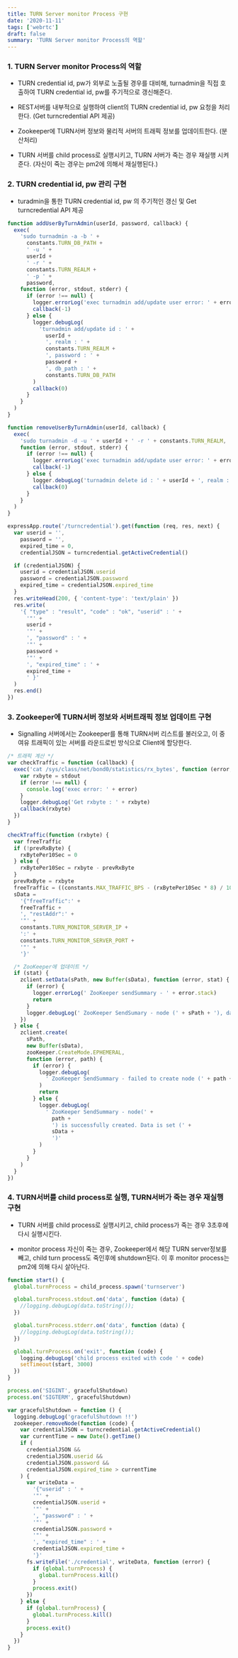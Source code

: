```yaml
---
title: TURN Server monitor Process 구현
date: '2020-11-11'
tags: ['webrtc']
draft: false
summary: 'TURN Server monitor Process의 역할'
---
```


### 1. TURN Server monitor Process의 역할

- TURN credential id, pw가 외부로 노출될 경우를 대비해, turnadmin을 직접 호출하여 TURN credential id, pw를 주기적으로 갱신해준다.

- REST서버를 내부적으로 실행하여 client의 TURN credential id, pw 요청을 처리한다. (Get turncredential API 제공)

- Zookeeper에 TURN서버 정보와 물리적 서버의 트래픽 정보를 업데이트한다. (분산처리)

- TURN 서버를 child process로 실행시키고, TURN 서버가 죽는 경우 재실행 시켜준다. (자신이 죽는 경우는 pm2에 의해서 재실행된다.)

### 2. TURN credential id, pw 관리 구현

- turadmin을 통한 TURN credential id, pw 의 주기적인 갱신 및 Get turncredential API 제공

```js
function addUserByTurnAdmin(userId, password, callback) {
  exec(
    'sudo turnadmin -a -b ' +
      constants.TURN_DB_PATH +
      ' -u ' +
      userId +
      ' -r ' +
      constants.TURN_REALM +
      ' -p ' +
      password,
    function (error, stdout, stderr) {
      if (error !== null) {
        logger.errorLog('exec turnadmin add/update user error: ' + error)
        callback(-1)
      } else {
        logger.debugLog(
          'turnadmin add/update id : ' +
            userId +
            ', realm : ' +
            constants.TURN_REALM +
            ', password : ' +
            password +
            ', db_path : ' +
            constants.TURN_DB_PATH
        )
        callback(0)
      }
    }
  )
}

function removeUserByTurnAdmin(userId, callback) {
  exec(
    'sudo turnadmin -d -u ' + userId + ' -r ' + constants.TURN_REALM,
    function (error, stdout, stderr) {
      if (error !== null) {
        logger.errorLog('exec turnadmin add/update user error: ' + error)
        callback(-1)
      } else {
        logger.debugLog('turnadmin delete id : ' + userId + ', realm : ' + constants.TURN_REALM)
        callback(0)
      }
    }
  )
}

expressApp.route('/turncredential').get(function (req, res, next) {
  var userid = '',
    password = '',
    expired_time = 0,
    credentialJSON = turncredential.getActiveCredential()

  if (credentialJSON) {
    userid = credentialJSON.userid
    password = credentialJSON.password
    expired_time = credentialJSON.expired_time
  }
  res.writeHead(200, { 'content-type': 'text/plain' })
  res.write(
    '{ "type" : "result", "code" : "ok", "userid" : ' +
      '"' +
      userid +
      '"' +
      ', "password" : ' +
      '"' +
      password +
      '"' +
      ', "expired_time" : ' +
      expired_time +
      ' }'
  )
  res.end()
})
```

### 3. Zookeeper에 TURN서버 정보와 서버트래픽 정보 업데이트 구현

- Signalling 서버에서는 Zookeeper를 통해 TURN서버 리스트를 불러오고, 이 중 여유 트래픽이 있는 서버를 라운드로빈 방식으로 Client에 할당한다.

```js
/* 트래픽 계산 */
var checkTraffic = function (callback) {
  exec('cat /sys/class/net/bond0/statistics/rx_bytes', function (error, stdout, stderr) {
    var rxbyte = stdout
    if (error !== null) {
      console.log('exec error: ' + error)
    }
    logger.debugLog('Get rxbyte : ' + rxbyte)
    callback(rxbyte)
  })
}

checkTraffic(function (rxbyte) {
  var freeTraffic
  if (!prevRxByte) {
    rxBytePer10Sec = 0
  } else {
    rxBytePer10Sec = rxbyte - prevRxByte
  }
  prevRxByte = rxbyte
  freeTraffic = ((constants.MAX_TRAFFIC_BPS - (rxBytePer10Sec * 8) / 10) / 1000000).toFixed(1) //calc freetraffic by Mbps
  sData =
    '{"freeTraffic":' +
    freeTraffic +
    ', "restAddr":' +
    '"' +
    constants.TURN_MONITOR_SERVER_IP +
    ':' +
    constants.TURN_MONITOR_SERVER_PORT +
    '"' +
    '}'

  /* ZooKeeper에 업데이트 */
  if (stat) {
    zclient.setData(sPath, new Buffer(sData), function (error, stat) {
      if (error) {
        logger.errorLog(' ZooKeeper sendSummary - ' + error.stack)
        return
      }
      logger.debugLog(' ZooKeeper SendSumary - node (' + sPath + '), data (' + sData + ') set')
    })
  } else {
    zclient.create(
      sPath,
      new Buffer(sData),
      zooKeeper.CreateMode.EPHEMERAL,
      function (error, path) {
        if (error) {
          logger.debugLog(
            ' ZooKeeper SendSummary - failed to create node (' + path + '), due to (' + error + ')'
          )
          return
        } else {
          logger.debugLog(
            ' ZooKeeper SendSummary - node(' +
              path +
              ') is successfully created. Data is set (' +
              sData +
              ')'
          )
        }
      }
    )
  }
})
```

### 4. TURN서버를 child process로 실행, TURN서버가 죽는 경우 재실행 구현

- TURN 서버를 child process로 실행시키고, child process가 죽는 경우 3초후에 다시 실행시킨다.

- monitor process 자신이 죽는 경우, Zookeeper에서 해당 TURN server정보를 빼고, child turn process도 죽인후에 shutdown된다. 이 후 monitor process는 pm2에 의해 다시 살아난다.

```js
function start() {
  global.turnProcess = child_process.spawn('turnserver')

  global.turnProcess.stdout.on('data', function (data) {
    //logging.debugLog(data.toString());
  })

  global.turnProcess.stderr.on('data', function (data) {
    //logging.debugLog(data.toString());
  })

  global.turnProcess.on('exit', function (code) {
    logging.debugLog('child process exited with code ' + code)
    setTimeout(start, 3000)
  })
}

process.on('SIGINT', gracefulShutdown)
process.on('SIGTERM', gracefulShutdown)

var gracefulShutdown = function () {
  logging.debugLog('gracefulShutdown !!')
  zookeeper.removeNode(function (code) {
    var credentialJSON = turncredential.getActiveCredential()
    var currentTime = new Date().getTime()
    if (
      credentialJSON &&
      credentialJSON.userid &&
      credentialJSON.password &&
      credentialJSON.expired_time > currentTime
    ) {
      var writeData =
        '{"userid" : ' +
        '"' +
        credentialJSON.userid +
        '"' +
        ', "password" : ' +
        '"' +
        credentialJSON.password +
        '"' +
        ', "expired_time" : ' +
        credentialJSON.expired_time +
        '}'
      fs.writeFile('./credential', writeData, function (error) {
        if (global.turnProcess) {
          global.turnProcess.kill()
        }
        process.exit()
      })
    } else {
      if (global.turnProcess) {
        global.turnProcess.kill()
      }
      process.exit()
    }
  })
}
```
